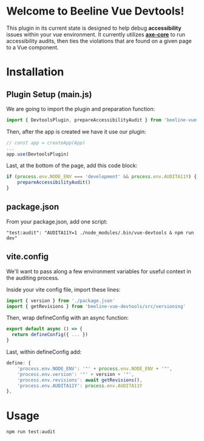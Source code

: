 # Welcome to Beeline Vue Devtools!

This plugin in its current state is designed to help debug **accessibility** issues within your vue environment. It currently utilizes **[axe-core](https://github.com/dequelabs/axe-core)** to run accessibility audits, then ties the violations that are found on a given page to a Vue component.

# Installation

## Plugin Setup (main.js)

We are going to import the plugin and preparation function:

```js
import { DevtoolsPlugin, prepareAccessibilityAudit } from 'beeline-vue-devtools/src/devtools'
```

Then, after the app is created we have it use our plugin:

```js
// const app = createApp(App)
...
app.use(DevtoolsPlugin)
```

Last, at the bottom of the page, add this code block:

```js
if (process.env.NODE_ENV === 'development' && process.env.AUDITA11Y) {
	prepareAccessibilityAudit()
}
```

## package.json

From your package.json, add one script:

	"test:audit": "AUDITA11Y=1 ./node_modules/.bin/vue-devtools & npm run dev"

 ## vite.config

We'll want to pass along a few environment variables for useful context in the auditing process.

Inside your vite config file, import these lines:

```js
import { version } from './package.json'
import { getRevisions } from 'beeline-vue-devtools/src/versioning'
```

Then, wrap defineConfig with an async function:

```js
export default async () => {
  return defineConfig({ ... })
}
```

Last, within defineConfig add:
```js
define: {
	'process.env.NODE_ENV': '"' + process.env.NODE_ENV + '"',
	'process.env.version': '"' + version + '"',
	'process.env.revisions': await getRevisions(),
	'process.env.AUDITA11Y': process.env.AUDITA11Y
},
```

# Usage

	npm run test:audit
